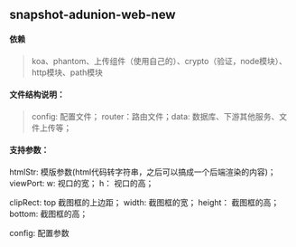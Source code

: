 ## snapshot-adunion-web-new

#### 依赖
> koa、phantom、上传组件（使用自己的）、crypto（验证，node模块）、http模块、path模块

#### 文件结构说明：
> config: 配置文件； router：路由文件；data: 数据库、下游其他服务、文件上传等；

#### 支持参数：

htmlStr: <string> 模版参数(html代码转字符串，之后可以搞成一个后端渲染的内容)；
viewPort: <object>    w: <number> 视口的宽；
                    h：<number> 视口的高；

clipRect: <object>  top <number> 截图框的上边距；
                    width: <number> 截图框的宽；
                     height：<number> 截图框的高；
                     bottom:<number> 截图框的高；

config: <object> 配置参数
